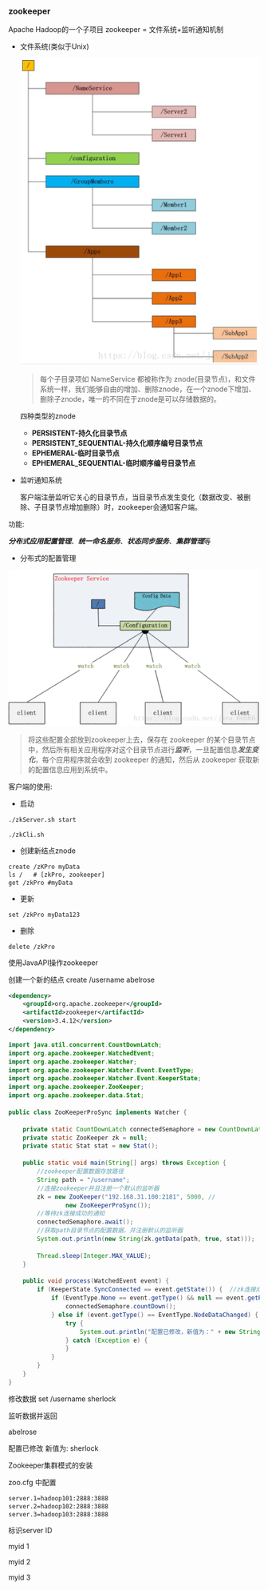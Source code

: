 ### zookeeper

Apache Hadoop的一个子项目 zookeeper = 文件系统+监听通知机制

- 文件系统(类似于Unix)

  ![img](zookeeper.assets/201807121434154)

  > 每个子目录项如 NameService 都被称作为 znode(目录节点)，和文件系统一样，我们能够自由的增加、删除znode，在一个znode下增加、删除子znode，唯一的不同在于znode是可以存储数据的。

  四种类型的znode

  - **PERSISTENT-持久化目录节点**
  - **PERSISTENT_SEQUENTIAL-持久化顺序编号目录节点**
  - **EPHEMERAL-临时目录节点**
  - **EPHEMERAL_SEQUENTIAL-临时顺序编号目录节点**

- 监听通知系统

  客户端注册监听它关心的目录节点，当目录节点发生变化（数据改变、被删除、子目录节点增加删除）时，zookeeper会通知客户端。



功能:

***分布式应用******配置管理***、***统一命名服务***、***状态同步服务***、***集群管理***等

- 分布式的配置管理

![img](zookeeper.assets/20180712143454552)



> 将这些配置全部放到zookeeper上去，保存在 zookeeper  的某个目录节点中，然后所有相关应用程序对这个目录节点进行***监听***，一旦配置信息***发生变化***，每个应用程序就会收到 zookeeper 的通知，然后从  zookeeper 获取新的配置信息应用到系统中。



客户端的使用:

- 启动

```shell
./zkServer.sh start
```

```shell
./zkCli.sh
```

- 创建新结点znode

```shell
create /zKPro myData
ls /   # [zkPro, zookeeper]
get /zkPro #myData
```

- 更新

```shell
set /zkPro myData123
```

- 删除

```shell
delete /zkPro
```



使用JavaAPI操作zookeeper

创建一个新的结点 create /username abelrose

```xml
<dependency>
    <groupId>org.apache.zookeeper</groupId>
    <artifactId>zookeeper</artifactId>
    <version>3.4.12</version>
</dependency>
```

```java
import java.util.concurrent.CountDownLatch;
import org.apache.zookeeper.WatchedEvent;
import org.apache.zookeeper.Watcher;
import org.apache.zookeeper.Watcher.Event.EventType;
import org.apache.zookeeper.Watcher.Event.KeeperState;
import org.apache.zookeeper.ZooKeeper;
import org.apache.zookeeper.data.Stat;

public class ZooKeeperProSync implements Watcher {
 
    private static CountDownLatch connectedSemaphore = new CountDownLatch(1);
    private static ZooKeeper zk = null;
    private static Stat stat = new Stat();
 
    public static void main(String[] args) throws Exception {
        //zookeeper配置数据存放路径
        String path = "/username";
        //连接zookeeper并且注册一个默认的监听器
        zk = new ZooKeeper("192.168.31.100:2181", 5000, //
                new ZooKeeperProSync());
        //等待zk连接成功的通知
        connectedSemaphore.await();
        //获取path目录节点的配置数据，并注册默认的监听器
        System.out.println(new String(zk.getData(path, true, stat)));
 
        Thread.sleep(Integer.MAX_VALUE);
    }
 
    public void process(WatchedEvent event) {
        if (KeeperState.SyncConnected == event.getState()) {  //zk连接成功通知事件
            if (EventType.None == event.getType() && null == event.getPath()) {
                connectedSemaphore.countDown();
            } else if (event.getType() == EventType.NodeDataChanged) {  //zk目录节点数据变化通知事件
                try {
                    System.out.println("配置已修改，新值为：" + new String(zk.getData(event.getPath(), true, stat)));
                } catch (Exception e) {
                }
            }
        }
    }
}
```

修改数据 set /username sherlock

监听数据并返回 

abelrose

配置已修改 新值为: sherlock



Zookeeper集群模式的安装

zoo.cfg 中配置 

```
server.1=hadoop101:2888:3888
server.2=hadoop102:2888:3888
server.3=hadoop103:2888:3888
```

标识server ID

myid 1 

myid 2

myid 3


